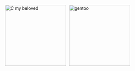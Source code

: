 <img src="https://github.com/Zer0Flux86/Zer0Flux86/blob/main/c-c-my-beloved.gif?raw=true" alt="C my beloved" style="float: left; margin-right: 10px;" width="200">
<img src="https://github.com/Zer0Flux86/Zer0Flux86/blob/main/linux-gentoo.gif?raw=true" alt="gentoo" style="float: left;" width="200">
<br clear="left" />
